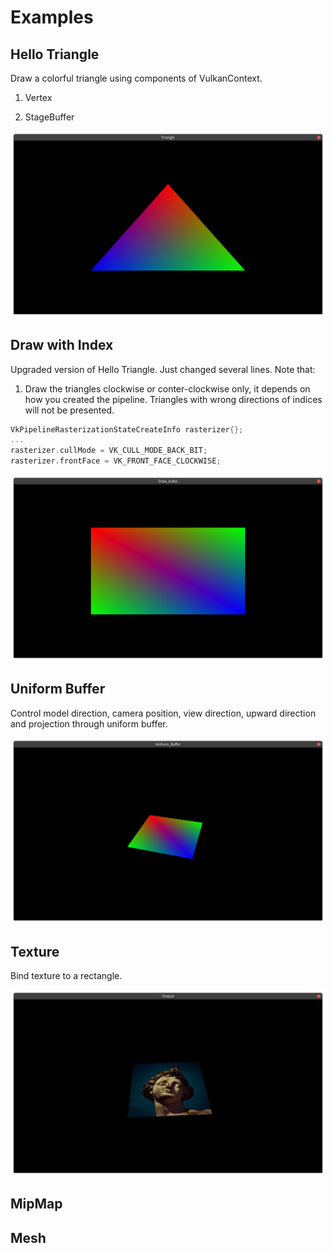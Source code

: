 # Examples

## Hello Triangle
Draw a colorful triangle using components of VulkanContext.
1. Vertex

2. StageBuffer

![Triangle](screenshots/triangle.png)

## Draw with Index
Upgraded version of Hello Triangle. Just changed several lines.
Note that: 

1. Draw the triangles clockwise or conter-clockwise only, it depends on how you created the pipeline.
Triangles with wrong directions of indices will not be presented.
```C++
VkPipelineRasterizationStateCreateInfo rasterizer{};
...
rasterizer.cullMode = VK_CULL_MODE_BACK_BIT;
rasterizer.frontFace = VK_FRONT_FACE_CLOCKWISE;
```

![Draw_index](screenshots/draw_index.png)

## Uniform Buffer

Control model direction, camera position, view direction, upward direction and projection through uniform buffer. 

![uniform_buffer](screenshots/uniform_buffer.png)

## Texture

Bind texture to a rectangle. 

![texture](screenshots/texture.png)

## MipMap

## Mesh